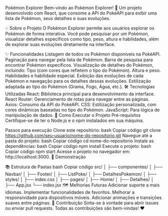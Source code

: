 Pokémon Explorer
Bem-vindo ao Pokémon Explorer! 🚀
Um projeto desenvolvido com React, que consome a API do PokéAPI para exibir uma lista de Pokémon, seus detalhes e suas evoluções.

💡 Sobre o Projeto
O Pokémon Explorer permite aos usuários explorar os Pokémon de forma interativa.
Você pode pesquisar por um Pokémon, visualizar detalhes específicos como tipo, peso, altura e habilidades, além de explorar suas evoluções diretamente na interface.

✨ Funcionalidades
Listagem de todos os Pokémon disponíveis na PokéAPI.
Paginação para navegar pela lista de Pokémon.
Barra de pesquisa para encontrar Pokémon específicos.
Visualização de detalhes do Pokémon, incluindo:
Tipo (com cores que refletem o tipo do Pokémon).
Altura e peso.
Habilidades e habilidade especial.
Exibição das evoluções de cada Pokémon e navegação para os detalhes dessas evoluções.
Estilização adaptada ao tipo do Pokémon (Grama, Fogo, Água, etc.).
🛠️ Tecnologias Utilizadas
React: Biblioteca principal para desenvolvimento da interface.
React Router: Gerenciamento de rotas para navegar entre as páginas.
Axios: Consumo da API do PokéAPI.
CSS: Estilização personalizada, com cores dinâmicas baseadas no tipo do Pokémon.
JavaScript: Para lógica de manipulação de dados.
🚀 Como Executar o Projeto
Pré-requisitos
Certifique-se de ter o Node.js e o npm instalados em sua máquina.

Passos para execução
Clone este repositório:
bash
Copiar código
git clone https://github.com/seu-usuario/nome-do-repositorio.git
Navegue até a pasta do projeto:
bash
Copiar código
cd nome-do-repositorio
Instale as dependências:
bash
Copiar código
npm install
Execute o projeto:
bash
Copiar código
npm start
Acesse o projeto no navegador em: http://localhost:3000.
🌟 Demonstração

📚 Estrutura de Pastas
bash
Copiar código
src/
│
├── componentes/
│   ├── Navbar/
│   ├── Footer/
│   ├── ListPoke/
│   ├── DetalhesPokemon/
│
├── styles/
│   ├── index.css
│
├── pages/
│   ├── Home/
│   ├── Detalhes/
│
├── App.jsx
└── index.jsx
🗺️ Melhorias Futuras
Adicionar suporte a mais idiomas.
Implementar funcionalidades de favoritos.
Melhorar a responsividade para dispositivos móveis.
Adicionar animações e transições suaves entre páginas.
🤝 Contribuição
Sinta-se à vontade para abrir issues ou enviar pull requests. Todas as contribuições são bem-vindas! ❤️
